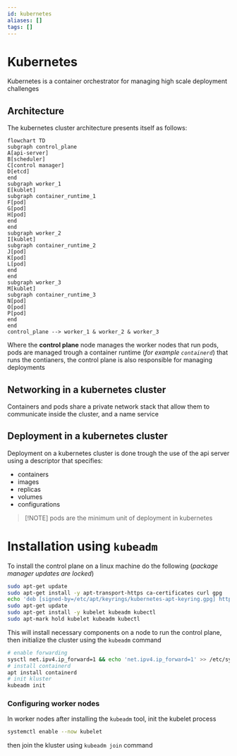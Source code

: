 ```yaml
---
id: kubernetes
aliases: []
tags: []
---
```


# Kubernetes

Kubernetes is a container orchestrator for managing high scale deployment challenges

## Architecture

The kubernetes cluster architecture presents itself as follows:

```mermaid
flowchart TD
subgraph control_plane
A[api-server]
B[scheduler]
C[control manager]
D[etcd]
end
subgraph worker_1
E[kublet]
subgraph container_runtime_1
F[pod]
G[pod]
H[pod]
end
end
subgraph worker_2
I[kublet]
subgraph container_runtime_2
J[pod]
K[pod]
L[pod]
end
end
subgraph worker_3
M[kublet]
subgraph container_runtime_3
N[pod]
O[pod]
P[pod]
end
end
control_plane --> worker_1 & worker_2 & worker_3
```

Where the **control plane** node manages the worker nodes that run pods, pods are managed trough a container runtime (*for example `containerd`*) that runs the contianers, the control plane is  also responsible for managing deployments

## Networking in a kubernetes cluster

Containers and pods share a private network stack  that allow them to communicate inside the cluster, and a name service
## Deployment in a kubernetes cluster

Deployment on a kubernetes cluster is done trough the use of the api server using a descriptor that specifies:

- containers
- images
- replicas
- volumes
- configurations

> [!NOTE] pods are the minimum unit of deployment in kubernetes

# Installation using `kubeadm`

To install the control plane on a linux machine do the following (*package manager updates are locked*)

```bash
sudo apt-get update
sudo apt-get install -y apt-transport-https ca-certificates curl gpg
echo 'deb [signed-by=/etc/apt/keyrings/kubernetes-apt-keyring.gpg] https://pkgs.k8s.io/core:/stable:/v1.32/deb/ /' | sudo tee /etc/apt/sources.list.d/kubernetes.list
sudo apt-get update
sudo apt-get install -y kubelet kubeadm kubectl
sudo apt-mark hold kubelet kubeadm kubectl
```

This will install necessary components on a node to run the control plane, then initialize the cluster using the `kubeadm` command

```bash
# enable forwarding
sysctl net.ipv4.ip_forward=1 && echo 'net.ipv4.ip_forward=1' >> /etc/sysctl.conf
# install containerd
apt install containerd
# init kluster
kubeadm init
```

### Configuring worker nodes

In worker nodes after installing the `kubeadm` tool, init the kubelet process

```bash
systemctl enable --now kubelet
```

then join the kluster using `kubeadm join` command
